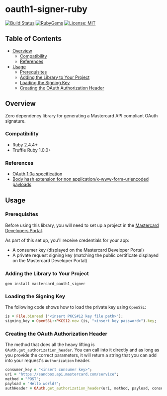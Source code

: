 # oauth1-signer-ruby

[![Build Status](https://travis-ci.org/Mastercard/oauth1-signer-ruby.svg?branch=master)](https://travis-ci.org/Mastercard/oauth1-signer-ruby)
[![RubyGems](https://img.shields.io/gem/v/mastercard_oauth1_signer.svg)](https://rubygems.org/gems/mastercard_oauth1_signer)
[![License: MIT](https://img.shields.io/badge/license-MIT-yellow.svg)](https://github.com/Mastercard/oauth1-signer-ruby/blob/master/LICENSE)


## Table of Contents
- [Overview](#overview)
  * [Compatibility](#compatibility)
  * [References](#references)
- [Usage](#usage)
  * [Prerequisites](#prerequisites)
  * [Adding the Library to Your Project](#adding-the-library-to-your-project)
  * [Loading the Signing Key](#loading-the-signing-key) 
  * [Creating the OAuth Authorization Header](#creating-the-oauth-authorization-header)

## Overview <a name="overview"></a>
Zero dependency library for generating a Mastercard API compliant OAuth signature.

### Compatibility <a name="compatibility"></a>
* Ruby 2.4.4+
* Truffle Ruby 1.0.0+

### References <a name="references"></a>
* [OAuth 1.0a specification](https://tools.ietf.org/html/rfc5849)
* [Body hash extension for non application/x-www-form-urlencoded payloads](https://tools.ietf.org/id/draft-eaton-oauth-bodyhash-00.html)

## Usage <a name="usage"></a>
### Prerequisites <a name="prerequisites"></a>
Before using this library, you will need to set up a project in the [Mastercard Developers Portal](https://developer.mastercard.com). 

As part of this set up, you'll receive credentials for your app:
* A consumer key (displayed on the Mastercard Developer Portal)
* A private request signing key (matching the public certificate displayed on the Mastercard Developer Portal)

### Adding the Library to Your Project <a name="adding-the-library-to-your-project"></a>

```shell
gem install mastercard_oauth1_signer
```

### Loading the Signing Key <a name="loading-the-signing-key"></a>

The following code shows how to load the private key using `OpenSSL`:
```ruby
is = File.binread ("<insert PKCS#12 key file path>");
signing_key = OpenSSL::PKCS12.new (is, "<insert key password>").key;
```

### Creating the OAuth Authorization Header
The method that does all the heavy lifting is `OAuth.get_authorization_header`. You can call into it directly and as long as you provide the correct parameters, it will return a string that you can add into your request's `Authorization` header.

```ruby
consumer_key = "<insert consumer key>";
uri = "https://sandbox.api.mastercard.com/service";
method = "POST";
payload = "Hello world!";
authHeader = OAuth.get_authorization_header(uri, method, payload, consumer_key, signing_key);
```
